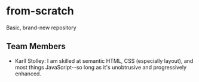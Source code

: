 # from-scratch
Basic, brand-new repository

## Team Members

* Karll Stolley: I am skilled at semantic HTML, CSS (especially layout), and most things
  JavaScript--so long as it's unobtrusive and progressively enhanced.
